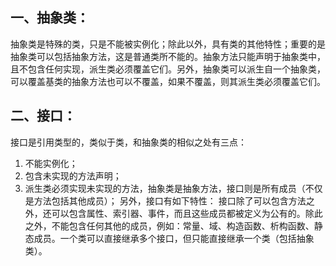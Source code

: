 ## 一、抽象类：
抽象类是特殊的类，只是不能被实例化；除此以外，具有类的其他特性；重要的是抽象类可以包括抽象方法，这是普通类所不能的。抽象方法只能声明于抽象类中，且不包含任何实现，派生类必须覆盖它们。另外，抽象类可以派生自一个抽象类，可以覆盖基类的抽象方法也可以不覆盖，如果不覆盖，则其派生类必须覆盖它们。

## 二、接口：
接口是引用类型的，类似于类，和抽象类的相似之处有三点：
1. 不能实例化；
2. 包含未实现的方法声明；
3. 派生类必须实现未实现的方法，抽象类是抽象方法，接口则是所有成员（不仅是方法包括其他成员）；
另外，接口有如下特性：
接口除了可以包含方法之外，还可以包含属性、索引器、事件，而且这些成员都被定义为公有的。除此之外，不能包含任何其他的成员，例如：常量、域、构造函数、析构函数、静态成员。一个类可以直接继承多个接口，但只能直接继承一个类（包括抽象类）。